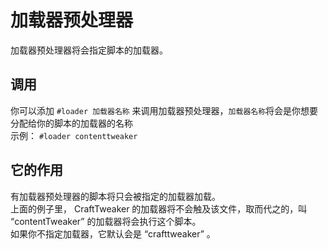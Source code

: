 # 加载器预处理器

加载器预处理器将会指定脚本的加载器。

## 调用

你可以添加 `#loader 加载器名称` 来调用加载器预处理器，`加载器名称`将会是你想要分配给你的脚本的加载器的名称  
示例： `#loader contenttweaker`

## 它的作用

有加载器预处理器的脚本将只会被指定的加载器加载。  
上面的例子里， CraftTweaker 的加载器将不会触及该文件，取而代之的，叫 “contentTweaker” 的加载器将会执行这个脚本。  
如果你不指定加载器，它默认会是 “crafttweaker” 。